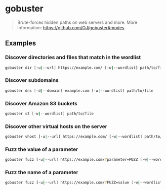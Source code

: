 # gobuster

> Brute-forces hidden paths on web servers and more. More information: <https://github.com/OJ/gobuster#modes>.

## Examples

### Discover directories and files that match in the wordlist

```bash
gobuster dir [-u|--url] https://example.com/ [-w|--wordlist] path/to/file
```

### Discover subdomains

```bash
gobuster dns [-d|--domain] example.com [-w|--wordlist] path/to/file
```

### Discover Amazon S3 buckets

```bash
gobuster s3 [-w|--wordlist] path/to/file
```

### Discover other virtual hosts on the server

```bash
gobuster vhost [-u|--url] https://example.com/ [-w|--wordlist] path/to/file
```

### Fuzz the value of a parameter

```bash
gobuster fuzz [-u|--url] https://example.com/?parameter=FUZZ [-w|--wordlist] path/to/file
```

### Fuzz the name of a parameter

```bash
gobuster fuzz [-u|--url] https://example.com/?FUZZ=value [-w|--wordlist] path/to/file
```
